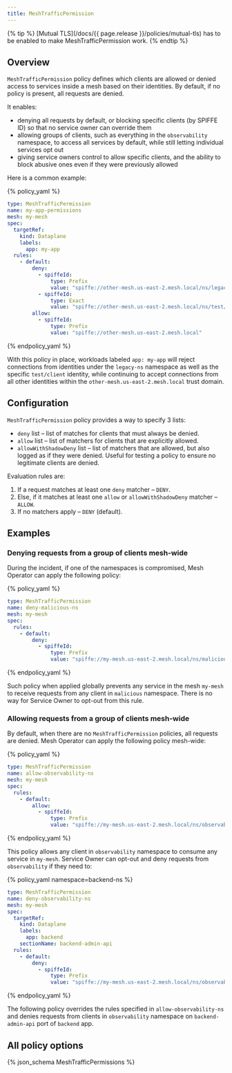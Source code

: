```yaml
---
title: MeshTrafficPermission
---
```


{% tip %}
[Mutual TLS](/docs/{{ page.release }}/policies/mutual-tls) has to be enabled to make MeshTrafficPermission work.
{% endtip %}

## Overview

`MeshTrafficPermission` policy defines which clients are allowed or denied access to services inside a mesh based on their identities.
By default, if no policy is present, all requests are denied.

It enables:

* denying all requests by default, or blocking specific clients (by SPIFFE ID)
  so that no service owner can override them
* allowing groups of clients, such as everything in the `observability` namespace,
  to access all services by default, while still letting individual services opt out
* giving service owners control to allow specific clients, and the ability to block abusive ones
  even if they were previously allowed

Here is a common example:

{% policy_yaml %}
```yaml
type: MeshTrafficPermission
name: my-app-permissions
mesh: my-mesh
spec:
  targetRef:
    kind: Dataplane
    labels:
      app: my-app
  rules:
    - default:
        deny:
          - spiffeId:
              type: Prefix
              value: "spiffe://other-mesh.us-east-2.mesh.local/ns/legacy-ns"
          - spiffeId:
              type: Exact
              value: "spiffe://other-mesh.us-east-2.mesh.local/ns/test/sa/client"
        allow:
          - spiffeId:
              type: Prefix
              value: "spiffe://other-mesh.us-east-2.mesh.local"
```
{% endpolicy_yaml %}

With this policy in place, workloads labeled `app: my-app` will reject connections from identities under the `legacy-ns` namespace
as well as the specific `test/client` identity, while continuing to accept connections from all other identities within the `other-mesh.us-east-2.mesh.local` trust domain.

## Configuration

`MeshTrafficPermission` policy provides a way to specify 3 lists:

* `deny` list – list of matches for clients that must always be denied.
* `allow` list – list of matchers for clients that are explicitly allowed.
* `allowWithShadowDeny` list – list of matchers that are allowed, but also logged as if they were denied.
Useful for testing a policy to ensure no legitimate clients are denied.

Evaluation rules are:

1. If a request matches at least one `deny` matcher – `DENY`.
2. Else, if it matches at least one `allow` or `allowWithShadowDeny` matcher – `ALLOW`.
3. If no matchers apply – `DENY` (default).

## Examples

### Denying requests from a group of clients mesh-wide

During the incident, if one of the namespaces is compromised, Mesh Operator can apply the following policy:

{% policy_yaml %}
```yaml
type: MeshTrafficPermission
name: deny-malicious-ns
mesh: my-mesh
spec:
  rules:
    - default:
        deny:
          - spiffeId:
              type: Prefix
              value: "spiffe://my-mesh.us-east-2.mesh.local/ns/malicious"
```
{% endpolicy_yaml %}

Such policy when applied globally prevents any service in the mesh `my-mesh` to receive requests from any client in `malicious` namespace.
There is no way for Service Owner to opt-out from this rule.

### Allowing requests from a group of clients mesh-wide

By default, when there are no `MeshTrafficPermission` policies, all requests are denied.
Mesh Operator can apply the following policy mesh-wide:

{% policy_yaml %}
```yaml
type: MeshTrafficPermission
name: allow-observability-ns
mesh: my-mesh
spec:
  rules:
    - default:
        allow:
          - spiffeId:
              type: Prefix
              value: "spiffe://my-mesh.us-east-2.mesh.local/ns/observability"
```
{% endpolicy_yaml %}

This policy allows any client in `observability` namespace to consume any service in `my-mesh`.
Service Owner can opt-out and deny requests from `observability` if they need to:

{% policy_yaml namespace=backend-ns %}
```yaml
type: MeshTrafficPermission
name: deny-observability-ns
mesh: my-mesh
spec:
  targetRef:
    kind: Dataplane
    labels:
      app: backend
    sectionName: backend-admin-api
  rules:
    - default:
        deny:
          - spiffeId:
              type: Prefix
              value: "spiffe://my-mesh.us-east-2.mesh.local/ns/observability"
```
{% endpolicy_yaml %}

The following policy overrides the rules specified in `allow-observability-ns` 
and denies requests from clients in `observability` namespace on `backend-admin-api` port of `backend` app.

## All policy options

{% json_schema MeshTrafficPermissions %}

